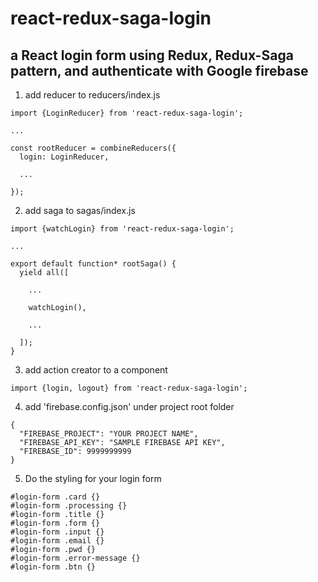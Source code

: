 # react-redux-saga-login
## a React login form using Redux, Redux-Saga pattern, and authenticate with Google firebase

1. add reducer to reducers/index.js
```
import {LoginReducer} from 'react-redux-saga-login';

...

const rootReducer = combineReducers({
  login: LoginReducer,

  ...

});
```

2. add saga to sagas/index.js
```
import {watchLogin} from 'react-redux-saga-login';

...

export default function* rootSaga() {
  yield all([

    ...

    watchLogin(),

    ...

  ]);
}
```

3. add action creator to a component
```
import {login, logout} from 'react-redux-saga-login';
```

4. add 'firebase.config.json' under project root folder
```
{
  "FIREBASE_PROJECT": "YOUR PROJECT NAME",
  "FIREBASE_API_KEY": "SAMPLE FIREBASE API KEY",
  "FIREBASE_ID": 9999999999
}
```

5. Do the styling for your login form
```
#login-form .card {}
#login-form .processing {}
#login-form .title {}
#login-form .form {}
#login-form .input {}
#login-form .email {}
#login-form .pwd {}
#login-form .error-message {}
#login-form .btn {}
```